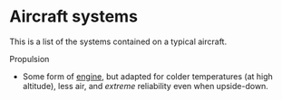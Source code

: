
# Aircraft systems

This is a list of the systems contained on a typical aircraft.

Propulsion

- Some form of [engine](engineering-engines.md), but adapted for colder temperatures (at high altitude), less air, and *extreme* reliability even when upside-down.
